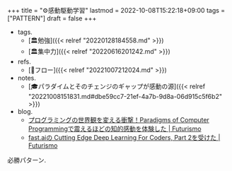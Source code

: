 +++
title = "⚙感動駆動学習"
lastmod = 2022-10-08T15:22:18+09:00
tags = ["PATTERN"]
draft = false
+++

-   tags.
    -   [🏛勉強]({{< relref "20220128184558.md" >}})
    -   [🏛集中力]({{< relref "20220616201242.md" >}})
-   refs.
    -   [📝フロー]({{< relref "20221007212024.md" >}})
-   notes.
    -   [🎓パラダイムとそのチェンジのギャップが感動の源]({{< relref "20221008151831.md#dbe59cc7-21ef-4a7b-9d8a-06d915c5f6b2" >}})
-   blog.
    -   [プログラミングの世界観を変える衝撃！Paradigms of Computer Programmingで震えるほどの知的感動を体験した | Futurismo](https://futurismo.biz/archives/2427/)
    -   [fast.aiの Cutting Edge Deep Learning For Coders, Part 2を受けた | Futurismo](https://futurismo.biz/archives/6721/#cutting-edge-)

必勝パターン.
